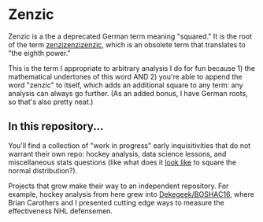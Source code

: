 # Zenzic

Zenzic is a the a deprecated German term meaning "squared." It is the root of the term [zenzizenzizenzic](https://en.wikipedia.org/wiki/Zenzizenzizenzic), which is an obsolete term that translates to "the eighth power."

This is the term I appropriate to arbitrary analysis I do for fun because 1) the mathematical undertones of this word AND 2) you're able to append the word "zenzic" to itself, which adds an additional square to any term: any analysis can always go further. (As an added bonus, I have German roots, so that's also pretty neat.)

## In this repository...

You'll find a collection of "work in progress" early inquisitivities that do not warrant their own repo: hockey analysis, data science lessons, and miscellaneous stats questions (like what does it [look like](https://github.com/josephofiowa/zenzic/blob/master/normality_exp.py) to square the normal distribution?).

 Projects that grow make their way to an independent repository. For example, hockey analysis from here grew into [Dekegeek/BOSHAC16](https://github.com/josephofiowa/dekegeek/tree/master/boshac16), where Brian Carothers and I presented cutting edge ways to measure the effectiveness NHL defensemen.

